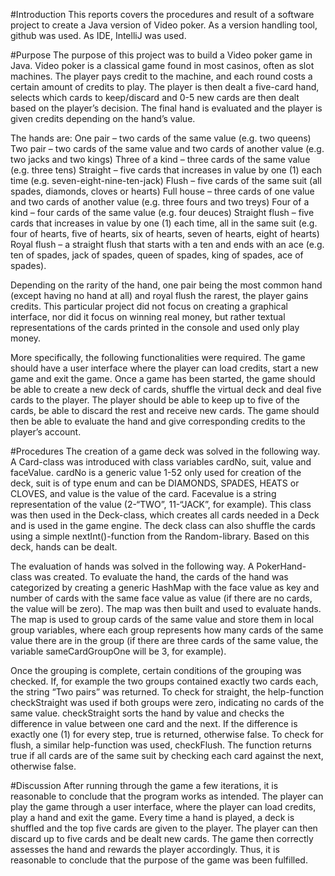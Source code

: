 #Introduction
This reports covers the procedures and result of a software project to create a Java version of Video poker. As a version handling tool, github was used. As IDE, IntelliJ was used. 

#Purpose
The purpose of this project was to build a Video poker game in Java. Video poker is a classical game found in most casinos, often as slot machines. The player pays credit to the machine, and each round costs a certain amount of credits to play. The player is then dealt a five-card hand, selects which cards to keep/discard and 0-5 new cards are then dealt based on the player’s decision. The final hand is evaluated and the player is given credits depending on the hand’s value. 

The hands are:
One pair – two cards of the same value (e.g. two queens)
Two pair – two cards of the same value and two cards of another value (e.g. two jacks and two kings)
Three of a kind – three cards of the same value (e.g. three tens)
Straight – five cards that increases in value by one (1) each time (e.g. seven-eight-nine-ten-jack)
Flush – five cards of the same suit (all spades, diamonds, cloves or hearts)
Full house – three cards of one value and two cards of another value (e.g. three fours and two treys)
Four of a kind – four cards of the same value (e.g. four deuces)
Straight flush – five cards that increases in value by one (1) each time, all in the same suit (e.g. four of hearts, five of hearts, six of hearts, seven of hearts, eight of hearts)
Royal flush – a straight flush that starts with a ten and ends with an ace (e.g. ten of spades, jack of spades, queen of spades, king of spades, ace of spades).

Depending on the rarity of the hand, one pair being the most common hand (except having no hand at all) and royal flush the rarest, the player gains credits. This particular project did not focus on creating a graphical interface, nor did it focus on winning real money, but rather textual representations of the cards printed in the console and used only play money.

More specifically, the following functionalities were required. The game should have a user interface where the player can load credits, start a new game and exit the game. Once a game has been started, the game should be able to create a new deck of cards, shuffle the virtual deck and deal five cards to the player. The player should be able to keep up to five of the cards, be able to discard the rest and receive new cards. The game should then be able to evaluate the hand and give corresponding credits to the player’s account.

#Procedures
The creation of a game deck was solved in the following way. A Card-class was introduced with class variables cardNo, suit, value and faceValue. cardNo is a generic value 1-52 only used for creation of the deck, suit is of type enum and can be DIAMONDS, SPADES, HEATS or CLOVES, and value is the value of the card. Facevalue is a string representation of the value (2-“TWO”, 11-“JACK”, for example). This class was then used in the Deck-class, which creates all cards needed in a Deck and is used in the game engine. The deck class can also shuffle the cards using a simple nextInt()-function from the Random-library. Based on this deck, hands can be dealt.

The evaluation of hands was solved in the following way. A PokerHand-class was created. To evaluate the hand, the cards of the hand was categorized by creating a generic HashMap with the face value as key and number of cards with the same face value as value (if there are no cards, the value will be zero). The map was then built and used to evaluate hands. The map is used to group cards of the same value and store them in local group variables, where each group represents how many cards of the same value there are in the group (if there are three cards of the same value, the variable sameCardGroupOne will be 3, for example). 

Once the grouping is complete, certain conditions of the grouping was checked. If, for example the two groups contained exactly two cards each, the string “Two pairs” was returned. To check for straight, the help-function checkStraight was used if both groups were zero, indicating no cards of the same value. checkStraight sorts the hand by value and checks the difference in value between one card and the next. If the difference is exactly one (1) for every step, true is returned, otherwise false. To check for flush, a similar help-function was used, checkFlush. The function returns true if all cards are of the same suit by checking each card against the next, otherwise false.

 
#Discussion
After running through the game a few iterations, it is reasonable to conclude that the program works as intended. The player can play the game through a user interface, where the player can load credits, play a hand and exit the game. Every time a hand is played, a deck is shuffled and the top five cards are given to the player. The player can then discard up to five cards and be dealt new cards. The game then correctly assesses the hand and rewards the player accordingly. Thus, it is reasonable to conclude that the purpose of the game was been fulfilled.



